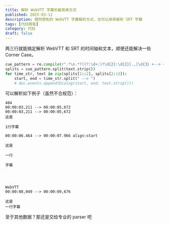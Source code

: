 ```yaml
---
title: 解析 WebVTT 字幕的最简单方式
published: 2025-03-12
description: 偶然想到的 WebVTT 字幕解析方式，也可以用来解析 SRT 字幕
tags: [代码随笔]
category: 代码
draft: false
---
```


两三行就能搞定解析 WebVTT 和 SRT 的时间轴和文本，顺便还能解决一些 Corner Case。

```python
cue_pattern = re.compile(r".*\n.*?((?:\d+:)?\d{2}:\d{2}[.,]\d{3} +--> +(?:\d+:)?\d{2}:\d{2}[.,]\d{3}).*?\n")
splits = cue_pattern.split(text.strip())
for time_str, text in zip(splits[1::2], splits[2::2]):
    start, end = time_str.split(" --> ")
    # doc.events.append(Dialog(start, end, text.strip()))
```

可以解析如下例子（虽然不合规范）：

```vtt
404
00:00:03,211 --> 00:00:05,672
00:00:03,211 --> 00:00:05,672
这是

1行字幕

00:00:06.464 --> 00:00:07.966 align:start

这是

一行

字幕




WebVTT
00:00:08,049 --> 00:00:09,676

这是
一行字幕
```

至于其他数据？那还是交给专业的 parser 吧
